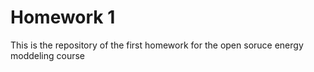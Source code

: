 # Homework 1
This is the repository of the first homework for the open soruce energy moddeling course
